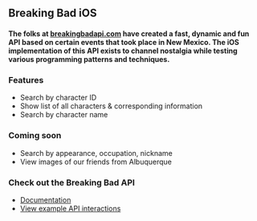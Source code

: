 ## Breaking Bad iOS

#### The folks at [breakingbadapi.com](breakingbadapi.com) have created a fast, dynamic and fun API based on certain events that took place in New Mexico. The iOS implementation of this API exists to channel nostalgia while testing various programming patterns and techniques.

### Features
- Search by character ID
- Show list of all characters & corresponding information
- Search by character name

### Coming soon
- Search by appearance, occupation, nickname
- View images of our friends from Albuquerque

### Check out the Breaking Bad API
- [Documentation](https://www.breakingbadapi.com/documentation)
- [View example API interactions](https://www.breakingbadapi.com/playground)

 

